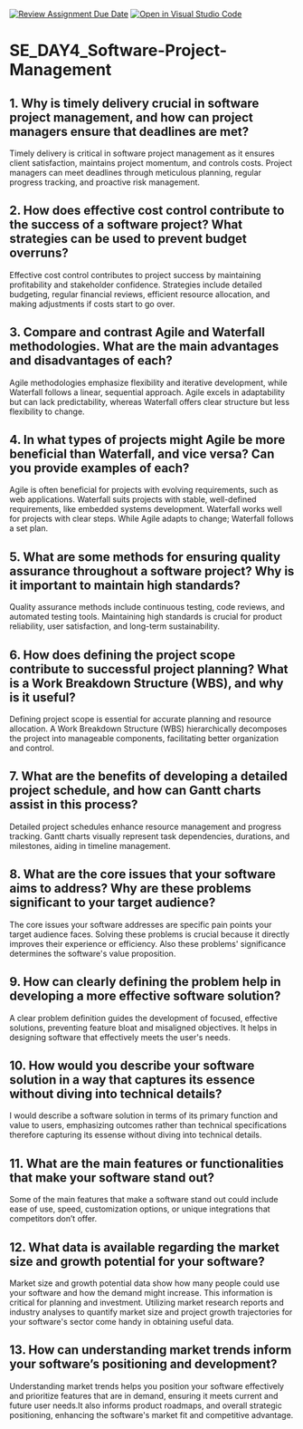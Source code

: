 [![Review Assignment Due Date](https://classroom.github.com/assets/deadline-readme-button-22041afd0340ce965d47ae6ef1cefeee28c7c493a6346c4f15d667ab976d596c.svg)](https://classroom.github.com/a/9pw6JKcu)
[![Open in Visual Studio Code](https://classroom.github.com/assets/open-in-vscode-2e0aaae1b6195c2367325f4f02e2d04e9abb55f0b24a779b69b11b9e10269abc.svg)](https://classroom.github.com/online_ide?assignment_repo_id=15646016&assignment_repo_type=AssignmentRepo)
# SE_DAY4_Software-Project-Management
## 1. Why is timely delivery crucial in software project management, and how can project managers ensure that deadlines are met?
Timely delivery is critical in software project management as it ensures client satisfaction, maintains project momentum, and controls costs. Project managers can meet deadlines through meticulous planning, regular progress tracking, and proactive risk management.

## 2. How does effective cost control contribute to the success of a software project? What strategies can be used to prevent budget overruns?
Effective cost control contributes to project success by maintaining profitability and stakeholder confidence. Strategies include detailed budgeting, regular financial reviews, efficient resource allocation, and making adjustments if costs start to go over.

## 3. Compare and contrast Agile and Waterfall methodologies. What are the main advantages and disadvantages of each?
Agile methodologies emphasize flexibility and iterative development, while Waterfall follows a linear, sequential approach. Agile excels in adaptability but can lack predictability, whereas Waterfall offers clear structure but less flexibility to change.

## 4. In what types of projects might Agile be more beneficial than Waterfall, and vice versa? Can you provide examples of each?
Agile is often beneficial for projects with evolving requirements, such as web applications. Waterfall suits projects with stable, well-defined requirements, like embedded systems development. Waterfall works well for projects with clear steps. While Agile adapts to change; Waterfall follows a set plan.

## 5. What are some methods for ensuring quality assurance throughout a software project? Why is it important to maintain high standards?
Quality assurance methods include continuous testing, code reviews, and automated testing tools. Maintaining high standards is crucial for product reliability, user satisfaction, and long-term sustainability.

## 6. How does defining the project scope contribute to successful project planning? What is a Work Breakdown Structure (WBS), and why is it useful?
Defining project scope is essential for accurate planning and resource allocation. A Work Breakdown Structure (WBS) hierarchically decomposes the project into manageable components, facilitating better organization and control.

## 7. What are the benefits of developing a detailed project schedule, and how can Gantt charts assist in this process?
Detailed project schedules enhance resource management and progress tracking. Gantt charts visually represent task dependencies, durations, and milestones, aiding in timeline management.

## 8. What are the core issues that your software aims to address? Why are these problems significant to your target audience?
The core issues your software addresses are specific pain points your target audience faces. Solving these problems is crucial because it directly improves their experience or efficiency. Also these problems' significance determines the software's value proposition.

## 9. How can clearly defining the problem help in developing a more effective software solution?
A clear problem definition guides the development of focused, effective solutions, preventing feature bloat and misaligned objectives.  It helps in designing software that effectively meets the user's needs.

## 10. How would you describe your software solution in a way that captures its essence without diving into technical details?
I would describe a software solution in terms of its primary function and value to users, emphasizing outcomes rather than technical specifications therefore capturing its essense without diving into technical details.

## 11. What are the main features or functionalities that make your software stand out?
Some of the main features that make a software stand out could include ease of use, speed, customization options, or unique integrations that competitors don’t offer.

## 12. What data is available regarding the market size and growth potential for your software?
Market size and growth potential data show how many people could use your software and how the demand might increase. This information is critical for planning and investment. Utilizing market research reports and industry analyses to quantify market size and project growth trajectories for your software's sector come handy in obtaining useful data.

## 13. How can understanding market trends inform your software’s positioning and development?
Understanding market trends helps you position your software effectively and prioritize features that are in demand, ensuring it meets current and future user needs.It also informs product roadmaps, and overall strategic positioning, enhancing the software's market fit and competitive advantage.
